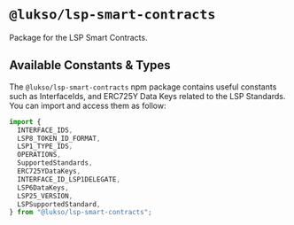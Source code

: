 # `@lukso/lsp-smart-contracts`

Package for the LSP Smart Contracts.

## Available Constants & Types

The `@lukso/lsp-smart-contracts` npm package contains useful constants such as InterfaceIds, and ERC725Y Data Keys related to the LSP Standards. You can import and access them as follow:

```js
import {
  INTERFACE_IDS,
  LSP8_TOKEN_ID_FORMAT,
  LSP1_TYPE_IDS,
  OPERATIONS,
  SupportedStandards,
  ERC725YDataKeys,
  INTERFACE_ID_LSP1DELEGATE,
  LSP6DataKeys,
  LSP25_VERSION,
  LSPSupportedStandard,
} from "@lukso/lsp-smart-contracts";
```
